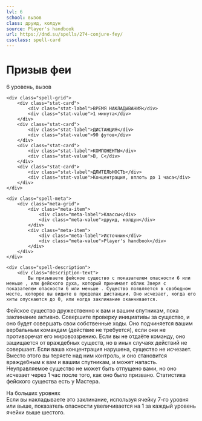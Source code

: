```yaml
---
lvl: 6
school: вызов
class: друид, колдун
source: Player's handbook
url: https://dnd.su/spells/274-conjure-fey/
cssclass: spell-card
---
```


<div class="spell-container">
    <div class="spell-header">
        <h1 class="spell-name">Призыв феи</h1>
        <div class="spell-level">6 уровень, вызов</div>
    </div>
    
    <div class="spell-grid">
        <div class="stat-card">
            <div class="stat-label">ВРЕМЯ НАКЛАДЫВАНИЯ</div>
            <div class="stat-value">1 минута</div>
        </div>
        <div class="stat-card">
            <div class="stat-label">ДИСТАНЦИЯ</div>
            <div class="stat-value">90 футов</div>
        </div>
        <div class="stat-card">
            <div class="stat-label">КОМПОНЕНТЫ</div>
            <div class="stat-value">В, С</div>
        </div>
        <div class="stat-card">
            <div class="stat-label">ДЛИТЕЛЬНОСТЬ</div>
            <div class="stat-value">Концентрация, вплоть до 1 часа</div>
        </div>
    </div>
    
    <div class="spell-meta">
        <div class="meta-grid">
            <div class="meta-item">
                <div class="meta-label">Классы</div>
                <div class="meta-value">друид, колдун</div>
            </div>
            <div class="meta-item">
                <div class="meta-label">Источник</div>
                <div class="meta-value">Player's handbook</div>
            </div>
        </div>
    </div>
    
    <div class="spell-description">
        <div class="description-text">
            Вы призываете фейское существо с показателем опасности 6 или меньше , или фейского духа, который принимает облик Зверя с показателем опасности 6 или меньше . Существо появляется в свободном месте, которое вы видите в пределах дистанции. Оно исчезает, когда его хиты опускаются до 0, или когда заклинание оканчивается.
Фейское существо дружественно к вам и вашим спутникам, пока заклинание активно. Совершите проверку инициативы за существо, и оно будет совершать свои собственные ходы. Оно подчиняется вашим вербальным командам (действие не требуется), если они не противоречат его мировоззрению. Если вы не отдаёте команду, оно защищается от враждебных существ, но в иных случаях действий не совершает.
Если ваша концентрация нарушена, существо не исчезает. Вместо этого вы теряете над ним контроль, и оно становится враждебным к вам и вашим спутникам, и может напасть. Неуправляемое существо не может быть отпущено вами, но оно исчезает через 1 час после того, как оно было призвано.
Статистика фейского существа есть у Мастера.
        </div>
        <div class="higher-levels">
            <div class="higher-levels-title">На больших уровнях</div>
            <div class="higher-levels-text">
                Если вы накладываете это заклинание, используя ячейку 7-го уровня или выше, показатель опасности увеличивается на 1 за каждый уровень ячейки выше шестого.
            </div>
        </div>
    </div>
</div>